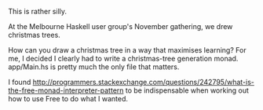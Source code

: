 This is rather silly.

At the Melbourne Haskell user group's November gathering, we drew
christmas trees.

How can you draw a christmas tree in a way that maximises learning? For me, I decided I clearly had to
write a christmas-tree generation monad. app/Main.hs is pretty much the only file that matters.

I found http://programmers.stackexchange.com/questions/242795/what-is-the-free-monad-interpreter-pattern
to be indispensable when working out how to use Free to do what I wanted.

